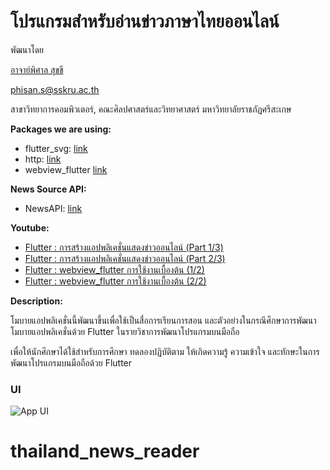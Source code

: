 # โปรแกรมสำหรับอ่านข่าวภาษาไทยออนไลน์

พัฒนาโดย 

[อาจาย์พิศาล สุขขี](https://www.facebook.com/numvarn)

phisan.s@sskru.ac.th

สาขาวิทยาการคอมพิวเตอร์, คณะศิลปศาสตร์และวิทยาศาสตร์ มหาวิทยาลัยราชภัฏศรีสะเกษ

**Packages we are using:**

- flutter_svg: [link](https://pub.dev/packages/flutter_svg)
- http: [link](https://pub.dev/packages/http)
- webview_flutter [link](https://pub.dev/packages/webview_flutter)

**News Source API:**
- NewsAPI: [link](https://newsapi.org)

**Youtube:**
- [Flutter : การสร้างแอปพลิเคชั่นแสดงข่าวออนไลน์ (Part 1/3)](https://www.youtube.com/watch?v=EMXh3WVIhuo&list=PLUD6z42fSjQowfju6Nx4OzPsAccFFTKHE&index=6&t=219s)
- [Flutter : การสร้างแอปพลิเคชั่นแสดงข่าวออนไลน์ (Part 2/3)](https://www.youtube.com/watch?v=IuFK-WlxjEQ&list=PLUD6z42fSjQowfju6Nx4OzPsAccFFTKHE&index=7&t=43s)
- [Flutter : webview_flutter การใช้งานเบื้องต้น (1/2)](https://www.youtube.com/watch?v=RE8AXMHsF6A&list=PLUD6z42fSjQowfju6Nx4OzPsAccFFTKHE&index=9&t=10s)
- [Flutter : webview_flutter การใช้งานเบื้องต้น (2/2)](https://www.youtube.com/watch?v=UuBZwRQdgkA&list=PLUD6z42fSjQowfju6Nx4OzPsAccFFTKHE&index=10&t=1472s)

**Description:**

โมบายแอปพลิเคชั่นนี้พัฒนาขึ้นเพื่อใช้เป็นสื่อการเรียนการสอน และตัวอย่างในกรณีศึกษาการพัฒนาโมบายแอปพลิเคชั่นด้วย Flutter ในรายวิชาการพัฒนาโปรแกรมบนมือถือ

เพื่อให้นักศึกษาได้ใช้สำหรับการศึกษา ทดลองปฏิบัติตาม ให้เกิดความรู้ ความเข้าใจ และทักษะในการพัฒนาโปรแกรมบนมือถือด้วย Flutter

### UI

![App UI](/UI.png)
# thailand_news_reader

